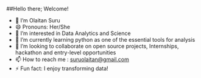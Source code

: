 ##Hello there; Welcome!

- 👋 I’m Olaitan Suru
- 😄 Pronouns: Her/She
- 👀 I’m interested in Data Analytics and Science
- 🌱 I’m currently learning python as one of the essential tools for analysis
- 💞 I’m looking to collaborate on open source projects, Internships, hackathon and entry-level opportunities
- 📫 How to reach me : suruolaitan@gmail.com
- ⚡ Fun fact: I enjoy transforming data!
  

<!---
KiitanTheAnalyst/KiitanTheAnalyst is a ✨ special ✨ repository because its `README.md` (this file) appears on your GitHub profile.
You can click the Preview link to take a look at your changes.
--->
